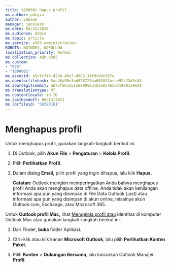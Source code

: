 ```yaml
---
title: 1800001 Hapus profil
ms.author: pdigia
author: pebaum
manager: jackiesm
ms.date: 04/21/2020
ms.audience: Admin
ms.topic: article
ms.service: o365-administration
ROBOTS: NOINDEX, NOFOLLOW
localization_priority: Normal
ms.collection: Adm_O365
ms.custom:
- "626"
- "1800001"
ms.assetid: a5c5cf46-d23b-40c7-8983-34fdcbdc02fe
ms.openlocfilehash: 5ac46a90e3ad928723ba601043acce92c23d5c84
ms.sourcegitcommit: ab75f66355116e995b3cb5505465b31989339e28
ms.translationtype: MT
ms.contentlocale: id-ID
ms.lasthandoff: 08/13/2021
ms.locfileid: "58320161"
---
```

# <a name="delete-a-profile"></a>Menghapus profil

Untuk menghapus profil, gunakan langkah-langkah berikut ini.
  
1. Di Outlook, pilih **Akun File** \> **Pengaturan** \> **Kelola Profil**.

2. Pilih **Perlihatkan Profil**.

3. Dalam dialog **Email,** pilih profil yang ingin dihapus, lalu klik **Hapus.**

    **Catatan**: Outlook mungkin memperingatkan Anda bahwa menghapus profil Anda akan menghapus data offline. Anda tidak akan kehilangan informasi apa pun yang disimpan di File Data Outlook (.pst) atau informasi apa pun yang disimpan di akun online, misalnya akun Outlook.com, Exchange, atau Microsoft 365.
  
Untuk **Outlook profil Mac,** lihat [Mengelola profil atau](https://support.office.com/article/fed2a955-74df-4a24-bef6-78a426958c4c.aspx) identitas di komputer Outlook Mac atau gunakan langkah-langkah berikut ini.
  
1. Dari Finder, **buka** folder Aplikasi.

2. Ctrl+klik atau klik kanan **Microsoft Outlook**, lalu pilih **Perlihatkan Konten Paket.**

3. Pilih **Konten** \> **Dukungan Bersama**, lalu luncurkan Outlook Manajer **Profil**.

